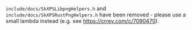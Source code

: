 `include/docs/SkXPSLibpngHelpers.h` and `include/docs/SkXPSRustPngHelpers.h`
have been removed - please use a small lambda instead (e.g. see
https://crrev.com/c/7090470).
